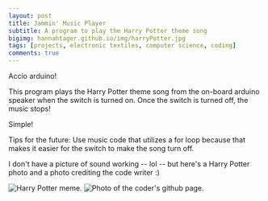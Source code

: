 ```yaml
---
layout: post
title: Jammin' Music Player
subtitle: A program to play the Harry Potter theme song
bigimg: hannahtager.github.io/img/harryPotter.jpg
tags: [projects, electronic textiles, computer science, coding]
comments: true
---
```

Accio arduino!

This program plays the Harry Potter theme song from the on-board arduino speaker when the switch is turned on. Once the switch is turned off, the music stops!

Simple!

Tips for the future: Use music code that utilizes a for loop because that makes it easier for the switch to make the song turn off. 

I don't have a picture of sound working -- lol -- but here's a Harry Potter photo and a photo crediting the code writer :)

![Harry Potter meme.](https://hannahtager.github.io/img/harryPotter.jpg)
![Photo of the coder's github page.](https://hannahtager.github.io/img/harryPotterCode.png)
